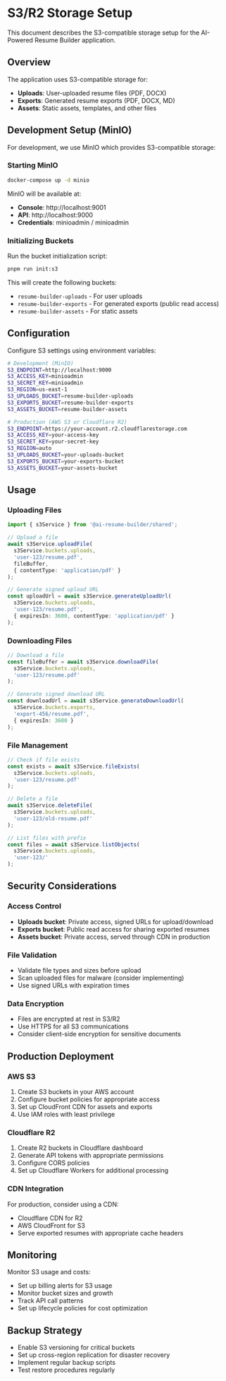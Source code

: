 # S3/R2 Storage Setup

This document describes the S3-compatible storage setup for the AI-Powered Resume Builder application.

## Overview

The application uses S3-compatible storage for:
- **Uploads**: User-uploaded resume files (PDF, DOCX)
- **Exports**: Generated resume exports (PDF, DOCX, MD)
- **Assets**: Static assets, templates, and other files

## Development Setup (MinIO)

For development, we use MinIO which provides S3-compatible storage:

### Starting MinIO
```bash
docker-compose up -d minio
```

MinIO will be available at:
- **Console**: http://localhost:9001
- **API**: http://localhost:9000
- **Credentials**: minioadmin / minioadmin

### Initializing Buckets

Run the bucket initialization script:
```bash
pnpm run init:s3
```

This will create the following buckets:
- `resume-builder-uploads` - For user uploads
- `resume-builder-exports` - For generated exports (public read access)
- `resume-builder-assets` - For static assets

## Configuration

Configure S3 settings using environment variables:

```bash
# Development (MinIO)
S3_ENDPOINT=http://localhost:9000
S3_ACCESS_KEY=minioadmin
S3_SECRET_KEY=minioadmin
S3_REGION=us-east-1
S3_UPLOADS_BUCKET=resume-builder-uploads
S3_EXPORTS_BUCKET=resume-builder-exports
S3_ASSETS_BUCKET=resume-builder-assets

# Production (AWS S3 or Cloudflare R2)
S3_ENDPOINT=https://your-account.r2.cloudflarestorage.com
S3_ACCESS_KEY=your-access-key
S3_SECRET_KEY=your-secret-key
S3_REGION=auto
S3_UPLOADS_BUCKET=your-uploads-bucket
S3_EXPORTS_BUCKET=your-exports-bucket
S3_ASSETS_BUCKET=your-assets-bucket
```

## Usage

### Uploading Files

```typescript
import { s3Service } from '@ai-resume-builder/shared';

// Upload a file
await s3Service.uploadFile(
  s3Service.buckets.uploads,
  'user-123/resume.pdf',
  fileBuffer,
  { contentType: 'application/pdf' }
);

// Generate signed upload URL
const uploadUrl = await s3Service.generateUploadUrl(
  s3Service.buckets.uploads,
  'user-123/resume.pdf',
  { expiresIn: 3600, contentType: 'application/pdf' }
);
```

### Downloading Files

```typescript
// Download a file
const fileBuffer = await s3Service.downloadFile(
  s3Service.buckets.uploads,
  'user-123/resume.pdf'
);

// Generate signed download URL
const downloadUrl = await s3Service.generateDownloadUrl(
  s3Service.buckets.exports,
  'export-456/resume.pdf',
  { expiresIn: 3600 }
);
```

### File Management

```typescript
// Check if file exists
const exists = await s3Service.fileExists(
  s3Service.buckets.uploads,
  'user-123/resume.pdf'
);

// Delete a file
await s3Service.deleteFile(
  s3Service.buckets.uploads,
  'user-123/old-resume.pdf'
);

// List files with prefix
const files = await s3Service.listObjects(
  s3Service.buckets.uploads,
  'user-123/'
);
```

## Security Considerations

### Access Control
- **Uploads bucket**: Private access, signed URLs for upload/download
- **Exports bucket**: Public read access for sharing exported resumes
- **Assets bucket**: Private access, served through CDN in production

### File Validation
- Validate file types and sizes before upload
- Scan uploaded files for malware (consider implementing)
- Use signed URLs with expiration times

### Data Encryption
- Files are encrypted at rest in S3/R2
- Use HTTPS for all S3 communications
- Consider client-side encryption for sensitive documents

## Production Deployment

### AWS S3
1. Create S3 buckets in your AWS account
2. Configure bucket policies for appropriate access
3. Set up CloudFront CDN for assets and exports
4. Use IAM roles with least privilege

### Cloudflare R2
1. Create R2 buckets in Cloudflare dashboard
2. Generate API tokens with appropriate permissions
3. Configure CORS policies
4. Set up Cloudflare Workers for additional processing

### CDN Integration
For production, consider using a CDN:
- Cloudflare CDN for R2
- AWS CloudFront for S3
- Serve exported resumes with appropriate cache headers

## Monitoring

Monitor S3 usage and costs:
- Set up billing alerts for S3 usage
- Monitor bucket sizes and growth
- Track API call patterns
- Set up lifecycle policies for cost optimization

## Backup Strategy

- Enable S3 versioning for critical buckets
- Set up cross-region replication for disaster recovery
- Implement regular backup scripts
- Test restore procedures regularly
